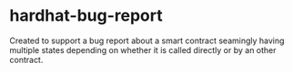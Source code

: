 # hardhat-bug-report

Created to support a bug report about a smart contract seamingly having multiple states depending on whether it is called directly or by an other contract. 
